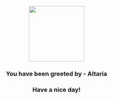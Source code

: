 <p align="center">
            <img src="https://raw.githubusercontent.com/PokeAPI/sprites/master/sprites/pokemon/334.png" width="150" height="150">
          </p>
          <h3 align="center">You have been greeted by - <b>Altaria</b></h3>
          <h3 align="center">Have a nice day!</h3>
        